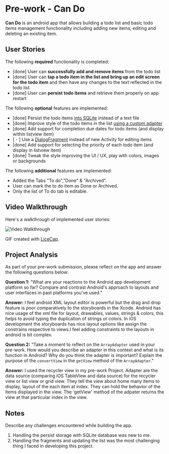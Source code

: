 # Pre-work - Can Do

**Can Do** is an android app that allows building a todo list and basic todo items management functionality including adding new items, editing and deleting an existing item.


## User Stories

The following **required** functionality is completed:

* [done] User can **successfully add and remove items** from the todo list
* [done] User can **tap a todo item in the list and bring up an edit screen for the todo item** and then have any changes to the text reflected in the todo list.
* [done] User can **persist todo items** and retrieve them properly on app restart

The following **optional** features are implemented:

* [done] Persist the todo items [into SQLite](http://guides.codepath.com/android/Persisting-Data-to-the-Device#sqlite) instead of a text file
* [done] Improve style of the todo items in the list [using a custom adapter](http://guides.codepath.com/android/Using-an-ArrayAdapter-with-ListView)
* [done] Add support for completion due dates for todo items (and display within listview item)
* [ - ] Use a [DialogFragment](http://guides.codepath.com/android/Using-DialogFragment) instead of new Activity for editing items
* [done] Add support for selecting the priority of each todo item (and display in listview item)
* [done] Tweak the style improving the UI / UX, play with colors, images or backgrounds

The following **additional** features are implemented:

* Added the Tabs "To do","Done" & "Archived".
* User can mark the to do item as Done or Archived.
* Only the list of To do tab is editable.

## Video Walkthrough

Here's a walkthrough of implemented user stories:

<img src='http://i.imgur.com/W4jDdVF.gif' title='Video Walkthrough' width='' alt='Video Walkthrough' />

GIF created with [LiceCap](http://www.cockos.com/licecap/).

## Project Analysis

As part of your pre-work submission, please reflect on the app and answer the following questions below:

**Question 1:** "What are your reactions to the Android app development platform so far? Compare and contrast Android's approach to layouts and user interfaces in past platforms you've used."

**Answer:** I feel android XML layout editor is powerful but the drag and drop feature is poor comparatively to the storyboards in the Xcode. Android has nice usage of the xml file for layout, drawables, values, strings & colors, this helps to avoid typing the duplication of strings or colors. In iOS development the storyboards has nice layout options like assign the constrains respective to views.I feel adding constraints to the layouts in android is bit complex.

**Question 2:** "Take a moment to reflect on the `ArrayAdapter` used in your pre-work. How would you describe an adapter in this context and what is its function in Android? Why do you think the adapter is important? Explain the purpose of the `convertView` in the `getView` method of the `ArrayAdapter`."

**Answer:** I used the recycler view in my pre-work Project. Adapter are the data source (comparing iOS TableView and data source) for the recycler view or list view or grid view. They tell the view about home many items to display, layout of the each item at index. They can hold the behavior of the items displayed in the view. The 'getView'  method of the adpater returns the view at that particular index in the view.  

## Notes
Describe any challenges encountered while building the app.
1) Handling the persist storage with SQLite database was new to me.
2) Handling the fragments and updating the list was the most challenging thing I faced in developing this project.

